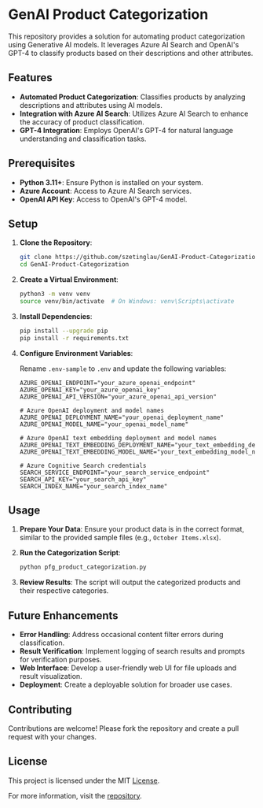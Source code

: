 # GenAI Product Categorization

This repository provides a solution for automating product categorization using Generative AI models. It leverages Azure AI Search and OpenAI's GPT-4 to classify products based on their descriptions and other attributes.

## Features

- **Automated Product Categorization**: Classifies products by analyzing descriptions and attributes using AI models.
- **Integration with Azure AI Search**: Utilizes Azure AI Search to enhance the accuracy of product classification.
- **GPT-4 Integration**: Employs OpenAI's GPT-4 for natural language understanding and classification tasks.

## Prerequisites

- **Python 3.11+**: Ensure Python is installed on your system.
- **Azure Account**: Access to Azure AI Search services.
- **OpenAI API Key**: Access to OpenAI's GPT-4 model.

## Setup

1. **Clone the Repository**:

   ```bash
   git clone https://github.com/szetinglau/GenAI-Product-Categorization.git
   cd GenAI-Product-Categorization
   ```

2. **Create a Virtual Environment**:

   ```bash
   python3 -m venv venv
   source venv/bin/activate  # On Windows: venv\Scripts\activate
   ```

3. **Install Dependencies**:

   ```bash
   pip install --upgrade pip
   pip install -r requirements.txt
   ```

4. **Configure Environment Variables**:

   Rename `.env-sample` to `.env` and update the following variables:

   ```env
   AZURE_OPENAI_ENDPOINT="your_azure_openai_endpoint"
   AZURE_OPENAI_KEY="your_azure_openai_key"
   AZURE_OPENAI_API_VERSION="your_azure_openai_api_version"
   
   # Azure OpenAI deployment and model names
   AZURE_OPENAI_DEPLOYMENT_NAME="your_openai_deployment_name"
   AZURE_OPENAI_MODEL_NAME="your_openai_model_name"
   
   # Azure OpenAI text embedding deployment and model names
   AZURE_OPENAI_TEXT_EMBEDDING_DEPLOYMENT_NAME="your_text_embedding_deployment_name"
   AZURE_OPENAI_TEXT_EMBEDDING_MODEL_NAME="your_text_embedding_model_name"
   
   # Azure Cognitive Search credentials
   SEARCH_SERVICE_ENDPOINT="your_search_service_endpoint"
   SEARCH_API_KEY="your_search_api_key"
   SEARCH_INDEX_NAME="your_search_index_name"
   ```

## Usage

1. **Prepare Your Data**: Ensure your product data is in the correct format, similar to the provided sample files (e.g., `October Items.xlsx`).

2. **Run the Categorization Script**:

   ```bash
   python pfg_product_categorization.py
   ```

3. **Review Results**: The script will output the categorized products and their respective categories.

## Future Enhancements

- **Error Handling**: Address occasional content filter errors during classification.
- **Result Verification**: Implement logging of search results and prompts for verification purposes.
- **Web Interface**: Develop a user-friendly web UI for file uploads and result visualization.
- **Deployment**: Create a deployable solution for broader use cases.

## Contributing

Contributions are welcome! Please fork the repository and create a pull request with your changes.

## License

This project is licensed under the MIT [License](https://github.com/szetinglau/GenAI-Product-Categorization/blob/main/LICENSE).

For more information, visit the [repository](https://github.com/szetinglau/GenAI-Product-Categorization). 
